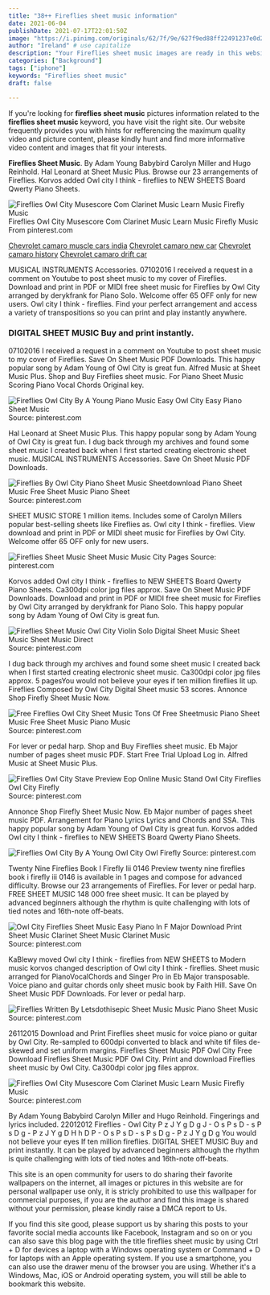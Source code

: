 ```yaml
---
title: "38++ Fireflies sheet music information"
date: 2021-06-04
publishDate: 2021-07-17T22:01:50Z
image: "https://i.pinimg.com/originals/62/7f/9e/627f9ed88ff22491237e0d216cf1b92b.png"
author: "Ireland" # use capitalize
description: "Your Fireflies sheet music images are ready in this website. Fireflies sheet music are a topic that is being searched for and liked by netizens today. You can Get the Fireflies sheet music files here. Find and Download all royalty-free photos and vectors."
categories: ["Background"]
tags: ["iphone"]
keywords: "Fireflies sheet music"
draft: false

---
```


If you're looking for **fireflies sheet music** pictures information related to the **fireflies sheet music** keyword, you have visit the right  site.  Our website frequently  provides you with  hints  for refferencing  the maximum  quality video and picture  content, please kindly hunt and find more informative video content and images  that fit your interests.

**Fireflies Sheet Music**. By Adam Young Babybird Carolyn Miller and Hugo Reinhold. Hal Leonard at Sheet Music Plus. Browse our 23 arrangements of Fireflies. Korvos added Owl city I think - fireflies to NEW SHEETS Board Qwerty Piano Sheets.

![Fireflies Owl City Musescore Com Clarinet Music Learn Music Firefly Music](https://i.pinimg.com/originals/62/7f/9e/627f9ed88ff22491237e0d216cf1b92b.png "Fireflies Owl City Musescore Com Clarinet Music Learn Music Firefly Music")
Fireflies Owl City Musescore Com Clarinet Music Learn Music Firefly Music From pinterest.com

[Chevrolet camaro muscle cars india](/chevrolet-camaro-muscle-cars-india/)
[Chevrolet camaro new car](/chevrolet-camaro-new-car/)
[Chevrolet camaro history](/chevrolet-camaro-history/)
[Chevrolet camaro drift car](/chevrolet-camaro-drift-car/)

MUSICAL INSTRUMENTS Accessories. 07102016 I received a request in a comment on Youtube to post sheet music to my cover of Fireflies. Download and print in PDF or MIDI free sheet music for Fireflies by Owl City arranged by derykfrank for Piano Solo. Welcome offer 65 OFF only for new users. Owl city I think - fireflies. Find your perfect arrangement and access a variety of transpositions so you can print and play instantly anywhere.

### DIGITAL SHEET MUSIC Buy and print instantly.

07102016 I received a request in a comment on Youtube to post sheet music to my cover of Fireflies. Save On Sheet Music PDF Downloads. This happy popular song by Adam Young of Owl City is great fun. Alfred Music at Sheet Music Plus. Shop and Buy Fireflies sheet music. For Piano Sheet Music Scoring Piano Vocal Chords Original key.


![Fireflies Owl City By A Young Piano Music Easy Owl City Easy Piano Sheet Music](https://i.pinimg.com/originals/0d/1e/c1/0d1ec1007406dc45bd8654637d67b78e.jpg "Fireflies Owl City By A Young Piano Music Easy Owl City Easy Piano Sheet Music")
Source: pinterest.com

Hal Leonard at Sheet Music Plus. This happy popular song by Adam Young of Owl City is great fun. I dug back through my archives and found some sheet music I created back when I first started creating electronic sheet music. MUSICAL INSTRUMENTS Accessories. Save On Sheet Music PDF Downloads.

![Fireflies By Owl City Piano Sheet Music Sheetdownload Piano Sheet Music Free Sheet Music Piano Sheet](https://i.pinimg.com/474x/5d/22/25/5d22254bc07233752b858a05f2d331fe.jpg "Fireflies By Owl City Piano Sheet Music Sheetdownload Piano Sheet Music Free Sheet Music Piano Sheet")
Source: pinterest.com

SHEET MUSIC STORE 1 million items. Includes some of Carolyn Millers popular best-selling sheets like Fireflies as. Owl city I think - fireflies. View download and print in PDF or MIDI sheet music for Fireflies by Owl City. Welcome offer 65 OFF only for new users.

![Fireflies Sheet Music Sheet Music Music City Pages](https://i.pinimg.com/originals/a2/3a/f3/a23af3c3930c2b2b5df646768d6e6ea6.jpg "Fireflies Sheet Music Sheet Music Music City Pages")
Source: pinterest.com

Korvos added Owl city I think - fireflies to NEW SHEETS Board Qwerty Piano Sheets. Ca300dpi color jpg files approx. Save On Sheet Music PDF Downloads. Download and print in PDF or MIDI free sheet music for Fireflies by Owl City arranged by derykfrank for Piano Solo. This happy popular song by Adam Young of Owl City is great fun.

![Fireflies Sheet Music Owl City Violin Solo Digital Sheet Music Sheet Music Sheet Music Direct](https://i.pinimg.com/originals/7e/fb/13/7efb1334841fba78eb97f5849e9354ce.png "Fireflies Sheet Music Owl City Violin Solo Digital Sheet Music Sheet Music Sheet Music Direct")
Source: pinterest.com

I dug back through my archives and found some sheet music I created back when I first started creating electronic sheet music. Ca300dpi color jpg files approx. 5 pagesYou would not believe your eyes if ten million fireflies lit up. Fireflies Composed by Owl City Digital Sheet music 53 scores. Annonce Shop Firefly Sheet Music Now.

![Free Fireflies Owl City Sheet Music Tons Of Free Sheetmusic Piano Sheet Music Free Sheet Music Piano Music](https://i.pinimg.com/originals/3d/6a/67/3d6a67352d5125300d46015880fe5421.png "Free Fireflies Owl City Sheet Music Tons Of Free Sheetmusic Piano Sheet Music Free Sheet Music Piano Music")
Source: pinterest.com

For lever or pedal harp. Shop and Buy Fireflies sheet music. Eb Major number of pages sheet music PDF. Start Free Trial Upload Log in. Alfred Music at Sheet Music Plus.

![Fireflies Owl City Stave Preview Eop Online Music Stand Owl City Fireflies Owl City Firefly](https://i.pinimg.com/originals/35/94/d1/3594d1e7d3ceb8878d5b7e94d49bee8b.png "Fireflies Owl City Stave Preview Eop Online Music Stand Owl City Fireflies Owl City Firefly")
Source: pinterest.com

Annonce Shop Firefly Sheet Music Now. Eb Major number of pages sheet music PDF. Arrangement for Piano Lyrics Lyrics and Chords and SSA. This happy popular song by Adam Young of Owl City is great fun. Korvos added Owl city I think - fireflies to NEW SHEETS Board Qwerty Piano Sheets.

![Fireflies Owl City By A Young Owl City Owl Firefly](https://i.pinimg.com/originals/1e/95/8e/1e958e5d0a913d9f687f5972df7fdee5.jpg "Fireflies Owl City By A Young Owl City Owl Firefly")
Source: pinterest.com

Twenty Nine Fireflies Book I Firefly Iii 0146 Preview twenty nine fireflies book i firefly iii 0146 is available in 1 pages and compose for advanced difficulty. Browse our 23 arrangements of Fireflies. For lever or pedal harp. FREE SHEET MUSIC 148 000 free sheet music. It can be played by advanced beginners although the rhythm is quite challenging with lots of tied notes and 16th-note off-beats.

![Owl City Fireflies Sheet Music Easy Piano In F Major Download Print Sheet Music Clarinet Sheet Music Clarinet Music](https://i.pinimg.com/originals/25/af/9a/25af9a40fe0a02c4c271ff8d75cfef0d.gif "Owl City Fireflies Sheet Music Easy Piano In F Major Download Print Sheet Music Clarinet Sheet Music Clarinet Music")
Source: pinterest.com

KaBlewy moved Owl city I think - fireflies from NEW SHEETS to Modern music korvos changed description of Owl city I think - fireflies. Sheet music arranged for PianoVocalChords and Singer Pro in Eb Major transposable. Voice piano and guitar chords only sheet music book by Faith Hill. Save On Sheet Music PDF Downloads. For lever or pedal harp.

![Fireflies Written By Letsdothisepic Sheet Music Music Piano Sheet Music](https://i.pinimg.com/originals/0a/1c/71/0a1c71fc8c12c24bd54e0b0d1eaaaa08.png "Fireflies Written By Letsdothisepic Sheet Music Music Piano Sheet Music")
Source: pinterest.com

26112015 Download and Print Fireflies sheet music for voice piano or guitar by Owl City. Re-sampled to 600dpi converted to black and white tif files de-skewed and set uniform margins. Fireflies Sheet Music PDF Owl City Free Download Fireflies Sheet Music PDF Owl City. Print and download Fireflies sheet music by Owl City. Ca300dpi color jpg files approx.

![Fireflies Owl City Musescore Com Clarinet Music Learn Music Firefly Music](https://i.pinimg.com/originals/62/7f/9e/627f9ed88ff22491237e0d216cf1b92b.png "Fireflies Owl City Musescore Com Clarinet Music Learn Music Firefly Music")
Source: pinterest.com

By Adam Young Babybird Carolyn Miller and Hugo Reinhold. Fingerings and lyrics included. 22012012 Fireflies - Owl City P z J Y g D g J - O s P s D - s P s D g - P z J Y g D H h D P - O s P s D - s P s D g - P z J Y g D g You would not believe your eyes If ten million fireflies. DIGITAL SHEET MUSIC Buy and print instantly. It can be played by advanced beginners although the rhythm is quite challenging with lots of tied notes and 16th-note off-beats.

This site is an open community for users to do sharing their favorite wallpapers on the internet, all images or pictures in this website are for personal wallpaper use only, it is stricly prohibited to use this wallpaper for commercial purposes, if you are the author and find this image is shared without your permission, please kindly raise a DMCA report to Us.

If you find this site good, please support us by sharing this posts to your favorite social media accounts like Facebook, Instagram and so on or you can also save this blog page with the title fireflies sheet music by using Ctrl + D for devices a laptop with a Windows operating system or Command + D for laptops with an Apple operating system. If you use a smartphone, you can also use the drawer menu of the browser you are using. Whether it's a Windows, Mac, iOS or Android operating system, you will still be able to bookmark this website.
